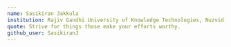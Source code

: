 ```yaml
---
name: Sasikiran Jakkula
institution: Rajiv Gandhi University of Knowledge Technologies, Nuzvid
quote: Strive for things those make your efforts worthy.
github_user: SasikiranJ
---
```


